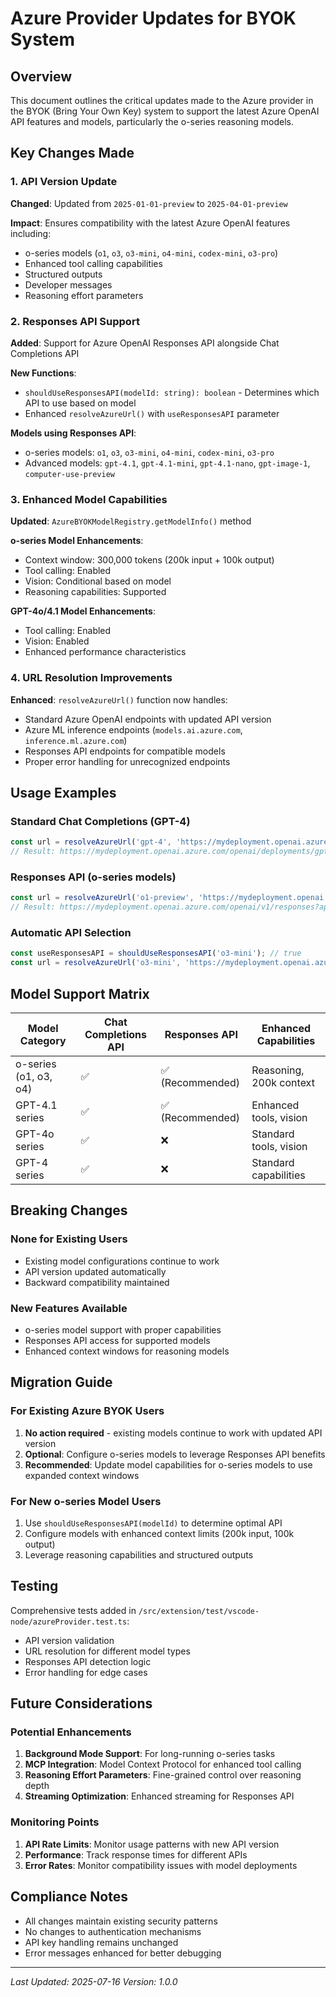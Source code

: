 # Azure Provider Updates for BYOK System

## Overview

This document outlines the critical updates made to the Azure provider in the BYOK (Bring Your Own Key) system to support the latest Azure OpenAI API features and models, particularly the o-series reasoning models.

## Key Changes Made

### 1. API Version Update

**Changed**: Updated from `2025-01-01-preview` to `2025-04-01-preview`

**Impact**: Ensures compatibility with the latest Azure OpenAI features including:
- o-series models (`o1`, `o3`, `o3-mini`, `o4-mini`, `codex-mini`, `o3-pro`)
- Enhanced tool calling capabilities
- Structured outputs
- Developer messages
- Reasoning effort parameters

### 2. Responses API Support

**Added**: Support for Azure OpenAI Responses API alongside Chat Completions API

**New Functions**:
- `shouldUseResponsesAPI(modelId: string): boolean` - Determines which API to use based on model
- Enhanced `resolveAzureUrl()` with `useResponsesAPI` parameter

**Models using Responses API**:
- o-series models: `o1`, `o3`, `o3-mini`, `o4-mini`, `codex-mini`, `o3-pro`
- Advanced models: `gpt-4.1`, `gpt-4.1-mini`, `gpt-4.1-nano`, `gpt-image-1`, `computer-use-preview`

### 3. Enhanced Model Capabilities

**Updated**: `AzureBYOKModelRegistry.getModelInfo()` method

**o-series Model Enhancements**:
- Context window: 300,000 tokens (200k input + 100k output)
- Tool calling: Enabled
- Vision: Conditional based on model
- Reasoning capabilities: Supported

**GPT-4o/4.1 Model Enhancements**:
- Tool calling: Enabled
- Vision: Enabled
- Enhanced performance characteristics

### 4. URL Resolution Improvements

**Enhanced**: `resolveAzureUrl()` function now handles:
- Standard Azure OpenAI endpoints with updated API version
- Azure ML inference endpoints (`models.ai.azure.com`, `inference.ml.azure.com`)
- Responses API endpoints for compatible models
- Proper error handling for unrecognized endpoints

## Usage Examples

### Standard Chat Completions (GPT-4)
```typescript
const url = resolveAzureUrl('gpt-4', 'https://mydeployment.openai.azure.com');
// Result: https://mydeployment.openai.azure.com/openai/deployments/gpt-4/chat/completions?api-version=2025-04-01-preview
```

### Responses API (o-series models)
```typescript
const url = resolveAzureUrl('o1-preview', 'https://mydeployment.openai.azure.com', true);
// Result: https://mydeployment.openai.azure.com/openai/v1/responses?api-version=2025-04-01-preview
```

### Automatic API Selection
```typescript
const useResponsesAPI = shouldUseResponsesAPI('o3-mini'); // true
const url = resolveAzureUrl('o3-mini', 'https://mydeployment.openai.azure.com', useResponsesAPI);
```

## Model Support Matrix

| Model Category | Chat Completions API | Responses API | Enhanced Capabilities |
|----------------|---------------------|---------------|----------------------|
| o-series (o1, o3, o4) | ✅ | ✅ (Recommended) | Reasoning, 200k context |
| GPT-4.1 series | ✅ | ✅ (Recommended) | Enhanced tools, vision |
| GPT-4o series | ✅ | ❌ | Standard tools, vision |
| GPT-4 series | ✅ | ❌ | Standard capabilities |

## Breaking Changes

### None for Existing Users
- Existing model configurations continue to work
- API version updated automatically
- Backward compatibility maintained

### New Features Available
- o-series model support with proper capabilities
- Responses API access for supported models
- Enhanced context windows for reasoning models

## Migration Guide

### For Existing Azure BYOK Users
1. **No action required** - existing models continue to work with updated API version
2. **Optional**: Configure o-series models to leverage Responses API benefits
3. **Recommended**: Update model capabilities for o-series models to use expanded context windows

### For New o-series Model Users
1. Use `shouldUseResponsesAPI(modelId)` to determine optimal API
2. Configure models with enhanced context limits (200k input, 100k output)
3. Leverage reasoning capabilities and structured outputs

## Testing

Comprehensive tests added in `/src/extension/test/vscode-node/azureProvider.test.ts`:
- API version validation
- URL resolution for different model types
- Responses API detection logic
- Error handling for edge cases

## Future Considerations

### Potential Enhancements
1. **Background Mode Support**: For long-running o-series tasks
2. **MCP Integration**: Model Context Protocol for enhanced tool calling
3. **Reasoning Effort Parameters**: Fine-grained control over reasoning depth
4. **Streaming Optimization**: Enhanced streaming for Responses API

### Monitoring Points
1. **API Rate Limits**: Monitor usage patterns with new API version
2. **Performance**: Track response times for different APIs
3. **Error Rates**: Monitor compatibility issues with model deployments

## Compliance Notes

- All changes maintain existing security patterns
- No changes to authentication mechanisms
- API key handling remains unchanged
- Error messages enhanced for better debugging

---

*Last Updated: 2025-07-16*
*Version: 1.0.0*
